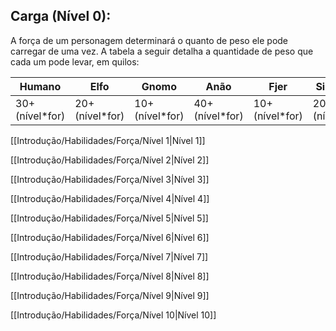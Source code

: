 ## Carga (Nível 0):

A força de um personagem determinará o quanto de peso ele pode carregar de uma vez. A tabela a seguir detalha a quantidade de peso que cada um pode levar, em quilos:

| Humano         | Elfo           | Gnomo          | Anão           | Fjer           | Siderium       |
| -------------- | -------------- | -------------- | -------------- | -------------- | -------------- |
| 30+(nível*for) | 20+(nível*for) | 10+(nível*for) | 40+(nível*for) | 10+(nível*for) | 20+(nível*for) |

[[Introdução/Habilidades/Força/Nível 1|Nível 1]]

[[Introdução/Habilidades/Força/Nível 2|Nível 2]]

[[Introdução/Habilidades/Força/Nível 3|Nível 3]]

[[Introdução/Habilidades/Força/Nível 4|Nível 4]]

[[Introdução/Habilidades/Força/Nível 5|Nível 5]]

[[Introdução/Habilidades/Força/Nível 6|Nível 6]]

[[Introdução/Habilidades/Força/Nível 7|Nível 7]]

[[Introdução/Habilidades/Força/Nível 8|Nível 8]]

[[Introdução/Habilidades/Força/Nível 9|Nível 9]]

[[Introdução/Habilidades/Força/Nível 10|Nível 10]]
